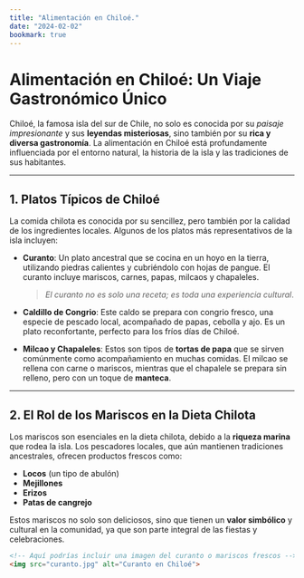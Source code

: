 ```yaml
---
title: "Alimentación en Chiloé."
date: "2024-02-02"
bookmark: true
---
```


# Alimentación en Chiloé: Un Viaje Gastronómico Único

Chiloé, la famosa isla del sur de Chile, no solo es conocida por su *paisaje impresionante* y sus **leyendas misteriosas**, sino también por su **rica y diversa gastronomía**. La alimentación en Chiloé está profundamente influenciada por el entorno natural, la historia de la isla y las tradiciones de sus habitantes.

---

## 1. **Platos Típicos de Chiloé**

La comida chilota es conocida por su sencillez, pero también por la calidad de los ingredientes locales. Algunos de los platos más representativos de la isla incluyen:

- **Curanto**: Un plato ancestral que se cocina en un hoyo en la tierra, utilizando piedras calientes y cubriéndolo con hojas de pangue. El curanto incluye mariscos, carnes, papas, milcaos y chapaleles.
  
  > *El curanto no es solo una receta; es toda una experiencia cultural*.

- **Caldillo de Congrio**: Este caldo se prepara con congrio fresco, una especie de pescado local, acompañado de papas, cebolla y ajo. Es un plato reconfortante, perfecto para los fríos días de Chiloé.

- **Milcao y Chapaleles**: Estos son tipos de **tortas de papa** que se sirven comúnmente como acompañamiento en muchas comidas. El milcao se rellena con carne o mariscos, mientras que el chapalele se prepara sin relleno, pero con un toque de **manteca**.

---

## 2. **El Rol de los Mariscos en la Dieta Chilota**

Los mariscos son esenciales en la dieta chilota, debido a la **riqueza marina** que rodea la isla. Los pescadores locales, que aún mantienen tradiciones ancestrales, ofrecen productos frescos como:

- **Locos** (un tipo de abulón)
- **Mejillones**
- **Erizos**
- **Patas de cangrejo**

Estos mariscos no solo son deliciosos, sino que tienen un **valor simbólico** y cultural en la comunidad, ya que son parte integral de las fiestas y celebraciones.

```html
<!-- Aquí podrías incluir una imagen del curanto o mariscos frescos -->
<img src="curanto.jpg" alt="Curanto en Chiloé">
